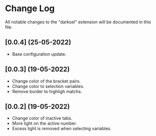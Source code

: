 # Change Log

All notable changes to the "darksel" extension will be documented in this file.

## [0.0.4] (25-05-2022)

- Base configuration update.

## [0.0.3] (19-05-2022)

- Change color of the bracket pairs.
- Change color to selection variables.
- Remove border to highligh matchs.

## [0.0.2] (19-05-2022)

- Change color of inactive tabs.
- More light on the active number.
- Excess light is removed when selecting variables.
